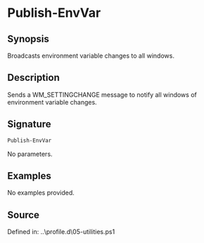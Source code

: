 # Publish-EnvVar

## Synopsis

Broadcasts environment variable changes to all windows.

## Description

Sends a WM_SETTINGCHANGE message to notify all windows of environment variable changes.

## Signature

```powershell
Publish-EnvVar
```

No parameters.

## Examples

No examples provided.

## Source

Defined in: ..\profile.d\05-utilities.ps1
